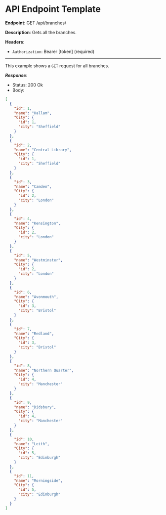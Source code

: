 # API Endpoint Template

**Endpoint**:
GET /api/branches/

**Description**: Gets all the branches.

**Headers**:

- `Authorization`: Bearer [token] (required)

---

This example shows a `GET` request for all branches.

**_Response_**:

- Status: 200 Ok
- Body:

```json
[
  {
    "id": 1,
    "name": "Hallam",
    "City": {
      "id": 1,
      "city": "Sheffield"
    }
  },
  {
    "id": 2,
    "name": "Central Library",
    "City": {
      "id": 1,
      "city": "Sheffield"
    }
  },
  {
    "id": 3,
    "name": "Camden",
    "City": {
      "id": 2,
      "city": "London"
    }
  },
  {
    "id": 4,
    "name": "Kensington",
    "City": {
      "id": 2,
      "city": "London"
    }
  },
  {
    "id": 5,
    "name": "Westminster",
    "City": {
      "id": 2,
      "city": "London"
    }
  },
  {
    "id": 6,
    "name": "Avonmouth",
    "City": {
      "id": 3,
      "city": "Bristol"
    }
  },
  {
    "id": 7,
    "name": "Redland",
    "City": {
      "id": 3,
      "city": "Bristol"
    }
  },
  {
    "id": 8,
    "name": "Northern Quarter",
    "City": {
      "id": 4,
      "city": "Manchester"
    }
  },
  {
    "id": 9,
    "name": "Didsbury",
    "City": {
      "id": 4,
      "city": "Manchester"
    }
  },
  {
    "id": 10,
    "name": "Leith",
    "City": {
      "id": 5,
      "city": "Edinburgh"
    }
  },
  {
    "id": 11,
    "name": "Morningside",
    "City": {
      "id": 5,
      "city": "Edinburgh"
    }
  }
]
```
